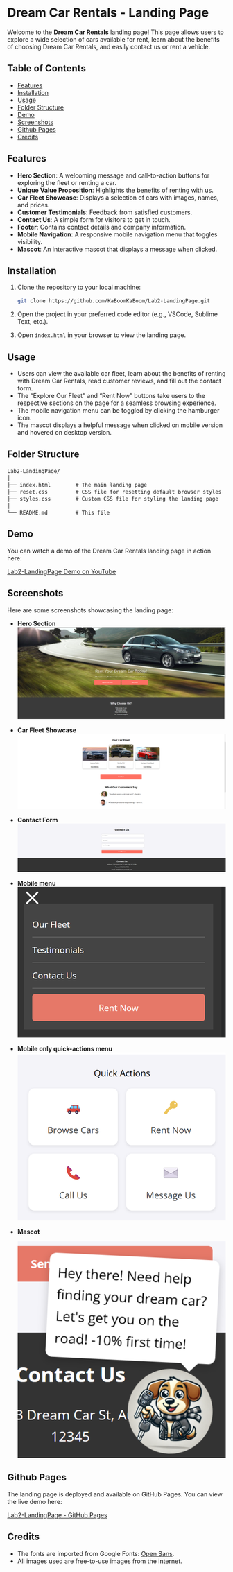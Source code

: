 # Dream Car Rentals - Landing Page

Welcome to the **Dream Car Rentals** landing page! This page allows users to explore a wide selection of cars available for rent, learn about the benefits of choosing Dream Car Rentals, and easily contact us or rent a vehicle.

## Table of Contents

- [Features](#features)
- [Installation](#installation)
- [Usage](#usage)
- [Folder Structure](#folder-structure)
- [Demo](#demo)
- [Screenshots](#screenshots)
- [Github Pages](#github-pages)
- [Credits](#credits)

## Features

- **Hero Section**: A welcoming message and call-to-action buttons for exploring the fleet or renting a car.
- **Unique Value Proposition**: Highlights the benefits of renting with us.
- **Car Fleet Showcase**: Displays a selection of cars with images, names, and prices.
- **Customer Testimonials**: Feedback from satisfied customers.
- **Contact Us**: A simple form for visitors to get in touch.
- **Footer**: Contains contact details and company information.
- **Mobile Navigation**: A responsive mobile navigation menu that toggles visibility.
- **Mascot**: An interactive mascot that displays a message when clicked.

## Installation

1. Clone the repository to your local machine:
   ```bash
   git clone https://github.com/KaBoomKaBoom/Lab2-LandingPage.git
   ```
2. Open the project in your preferred code editor (e.g., VSCode, Sublime Text, etc.).

3. Open `index.html` in your browser to view the landing page.

## Usage

- Users can view the available car fleet, learn about the benefits of renting with Dream Car Rentals, read customer reviews, and fill out the contact form.
- The “Explore Our Fleet” and “Rent Now” buttons take users to the respective sections on the page for a seamless browsing experience.
- The mobile navigation menu can be toggled by clicking the hamburger icon.
- The mascot displays a helpful message when clicked on mobile version and hovered on desktop version.

## Folder Structure

```
Lab2-LandingPage/
│
├── index.html        # The main landing page
├── reset.css         # CSS file for resetting default browser styles
├── styles.css        # Custom CSS file for styling the landing page
│
└── README.md         # This file
```

## Demo

You can watch a demo of the Dream Car Rentals landing page in action here:

[Lab2-LandingPage Demo on YouTube](https://youtu.be/HGrmI6VUFs8)

## Screenshots

Here are some screenshots showcasing the landing page:

- **Hero Section**  
    ![Hero Section](image.png)

- **Car Fleet Showcase**  
    ![Car Fleet](image-1.png)

- **Contact Form**  
  ![Contact Form](image-2.png)

- **Mobile menu**
  ![Mobile Menu](image-3.png)

- **Mobile only quick-actions menu**
  ![Quick actions menu](image-4.png)

- **Mascot**

  ![Mascot](image-5.png)

## Github Pages

The landing page is deployed and available on GitHub Pages. You can view the live demo here:

[Lab2-LandingPage - GitHub Pages](https://kaboomkaboom.github.io/web-programming/)

## Credits

- The fonts are imported from Google Fonts: [Open Sans](https://fonts.google.com/specimen/Open+Sans).
- All images used are free-to-use images from the internet.

